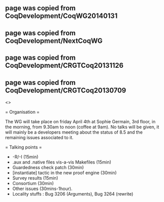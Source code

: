 ## page was copied from CoqDevelopment/CoqWG20140131
## page was copied from CoqDevelopment/NextCoqWG
## page was copied from CoqDevelopment/CRGTCoq20131126
## page was copied from CoqDevelopment/CRGTCoq20130709
<<TableOfContents>>

= Organisation =

The WG will take place on friday April 4th at Sophie Germain,
3rd floor, in the morning, from 9.30am to noon (coffee at 9am). No talks
will be given, it will mainly be a developers meeting about the status of
8.5 and the remaining issues associated to it.

= Talking points =

 * -R/-I (15min)
 * .aux and .native files vis-a-vis Makefiles (15min)
 * Guardedness check patch (30min)
 * [instantiate] tactic in the new proof engine (30min)
 * Survey results (15min)
 * Consortium (30min)
 * Other issues (30mins-1hour).
  * Locality stuffs : Bug 3206 (Arguments), Bug 3264 (rewrite)
